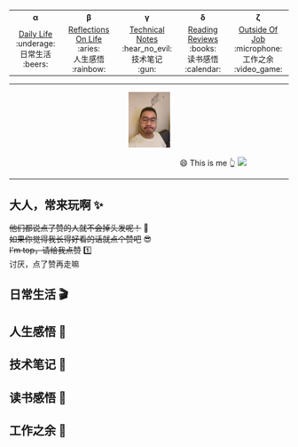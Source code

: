<!-- 顶部导航 -->
<table align='center'>
  <tr>
    <th>α</th>
    <th>β</th>
    <th>γ</th>
    <th>δ</th>
    <th>ζ</th>
    <!-- <th>η</th>
    <th>θ</th>
    <th>ι</th>
    <th>κ</th>
    <th>λ</th> -->
  </tr>
  <tr align="center">
    <td width="200">
      <a href='https://github.com/tangzhibao/tangzhibao.github.io'>Daily Life</a><br>
      :underage: <div>日常生活</div> :beers: 
    </td>
    <td width="200">
      <a href='https://github.com/tangzhibao/tangzhibao.github.io'>Reflections On Life</a><br>
      :aries: <div>人生感悟</div> :rainbow: 
    </td>
    <td width="200">
      <a href='https://github.com/tangzhibao/tangzhibao.github.io'>Technical Notes</a><br>
      :hear_no_evil: <div>技术笔记</div> :gun:
    </td>
    <td width="200">
      <a href='https://github.com/tangzhibao/tangzhibao.github.io'>Reading Reviews</a><br>
      :books: <div>读书感悟</div> :calendar:
    </td>
    <td width="200">
      <a href='https://github.com/tangzhibao/tangzhibao.github.io'>Outside Of Job</a><br>
      :microphone: <div>工作之余</div> :video_game:
    </td>
  </tr>
</table>


---
<!-- Logo 图片 -->
<div align='center'>
  <img src='./assets/images/avatar.jpg' height='100' />
</div>

&nbsp;&nbsp;&nbsp;&nbsp;&nbsp;&nbsp;&nbsp;&nbsp;&nbsp;&nbsp;&nbsp;&nbsp;&nbsp;&nbsp;&nbsp;&nbsp;&nbsp;&nbsp;&nbsp;&nbsp;&nbsp;&nbsp;&nbsp;&nbsp;&nbsp;&nbsp;&nbsp;&nbsp;&nbsp;&nbsp;&nbsp;&nbsp;&nbsp;&nbsp;&nbsp;&nbsp;&nbsp;&nbsp;&nbsp;&nbsp;&nbsp;&nbsp;&nbsp;&nbsp;&nbsp;&nbsp;&nbsp;&nbsp;&nbsp;&nbsp;&nbsp;&nbsp;&nbsp;&nbsp;&nbsp;&nbsp;&nbsp;&nbsp;&nbsp;&nbsp;&nbsp;&nbsp;&nbsp;&nbsp;&nbsp;&nbsp;&nbsp;&nbsp;&nbsp;&nbsp;&nbsp;&nbsp;&nbsp;&nbsp;&nbsp;&nbsp;&nbsp; :smile: This is me :point_up_2: 
![](https://img.shields.io/badge/Author-TZB-green)

---

## 大人，常来玩啊 :sparkles:
~~他们都说点了赞的人就不会掉头发呢！~~  :speak_no_evil: <br>
~~如果你觉得我长得好看的话就点个赞吧~~  :sunglasses: <br>
~~I'm top，请给我点赞~~  :one: <br>
讨厌，点了赞再走嘛


## 日常生活 :clapper:


## 人生感悟 :radio_button:

## 技术笔记 :notebook_with_decorative_cover:

## 读书感悟 :bookmark:

## 工作之余 :musical_score:

